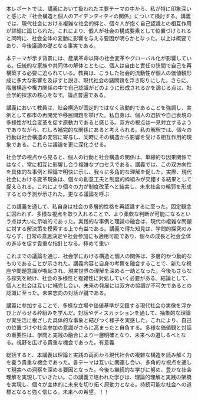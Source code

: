 本レポートでは、講義において扱われた主要テーマの中から、私が特に印象深いと感じた『社会構造と個人のアイデンティティの関係』について検討する。講義では、現代社会における複雑な社会的絆と、個々人が抱く自己認識との相互作用が詳細に論じられた。これにより、個人が社会の構成要素として位置づけられると同時に、社会全体の変動に影響を与える要因が明らかとなった。以上は概要であり、今後議論の礎となる事実である。

本テーマが示す背景には、産業革命以降の社会変革やグローバル化が影響している。伝統的な家族や共同体の解体とともに、個人は自由と責任の狭間で自己を再構築する必要に迫られている。教員は、こうした社会的流動性が個人の価値観形成に多大な影響を及ぼすと説き、現代社会の諸問題を浮き彫りにした。さらに、階層構造や権力関係の中で自己認識がどのように形成されるかを論じる点は、社会学的探求の核心をなす。論点普遍である。

講義において教員は、社会構造が固定的ではなく流動的であることを強調し、実例として都市の再開発や移民問題を挙げた。私自身は、個人の選択や自己表現の多様性が社会変革を促す原動力であると感じる。双方の視点は一見対立するようでありながら、むしろ補完的な関係にあると考えられる。私の解釈では、個々の行動は社会構造の変容に寄与し、同時にその構造から影響を受ける相互作用的現象である。これらは議論を更に深化させる。

社会学の視点から見ると、個人の行動と社会構造の関係は、単線的な因果関係ではなく、常に相互に影響し合う複雑なプロセスである。講義では、この双方向性を具体的な事例と理論で明快に示し、我々に多角的な理解を促した。実際、現代社会における変革現象は、個々の創意工夫と制度的枠組みが交錯する結果として捉えられる。これにより個々の力が制度改革へと結実し、未来社会の輪郭を形成するとの予測が示された。更なる議論を呼ぶ

この講義を通して、私自身は社会の多層的性格を再認識するに至った。固定観念に囚われず、多様な視点を取り入れることで、より柔軟な判断が可能になるという点は大いに示唆的であった。実践的な事例と理論の融合は、現代の複雑な問題に対する解決策を模索する上で有益である。講義で得た知見は、学問的探究のみならず、日常の意思決定や社会参加にも適用可能であり、個々の成長と社会全体の進歩を促す貴重な指針となる。極めて重い

これまでの議論を通じ、社会学における構造と個人の関係は、多層的かつ動的なものであることが示された。講義内容と自身の考察を融合することで、新たな視座や問題意識が喚起され、現実世界の理解を深める一助となった。今後もさらなる探究を続け、社会の多様性と複雑性に対処していく必要がある。結論として、個人と社会は互いに補完し合い、未来の発展には双方の協調が不可欠であるとの認識に至った。未来志向の対話が鍵である。

講義に参加することで、多様な立場や価値基準が交錯する現代社会の実像を浮かび上がらせる枠組みを学んだ。対話やディスカッションを通して、抽象的な理論が実生活に根ざした具体的な事象と結びつく様子を実感した。これにより、自己の位置づけや社会参加の意識がさらに高まったと自負する。多様な価値観と対話の重要性は、学問と実践の融合により一層明確となり、未来への道しるべとなる。視野を広げる貴重な機会であった。有意義

総括すると、本講義は理論と実践の両面から現代社会の複雑な構造を読み解く力を養う貴重な機会であった。各テーマは互いに関連し合い、多角的な視点を通して現実への洞察を深める要因となった。今後も継続的な学びに努め、豊かな社会理解を実現していきたい。この講義で培われた学びは、理論的理解と実践の架橋を実現し、個々が主体的に未来を切り拓く原動力となる。持続可能な社会への道標となると強く信じる。未来への希望。！！
